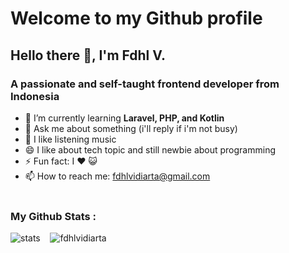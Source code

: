<h1>Welcome to my Github profile</h1>

<h2>Hello there 👋, I'm Fdhl V.</h2>
<h3>A passionate and self-taught frontend developer from Indonesia</h3>

- 🌱 I’m currently learning **Laravel, PHP, and Kotlin**
- 💬 Ask me about something (i'll reply if i'm not busy)
- 🎵 I like listening music
- 😄 I like about tech topic and still newbie about programming
- ⚡ Fun fact: I ❤️ 😺 
- 📫 How to reach me: <a href="fdhlvidiarta@gmail.com">fdhlvidiarta@gmail.com</a> <br><br>

<p align="left">
  <h3>My Github Stats :</h3>
  <span>
    <img src="https://github-meko-stats.vercel.app/api?username=fdhlvidiarta&show_icons=true&theme=transparent&include_all_commits=true" alt="stats" /> 
    &nbsp;&nbsp;
    <img src="https://github-meko-stats.vercel.app/api/top-langs?username=fdhlvidiarta&show_icons=true&theme=transparent&locale=en&layout=compact" alt="fdhlvidiarta" /> 
  </span>
</p>


